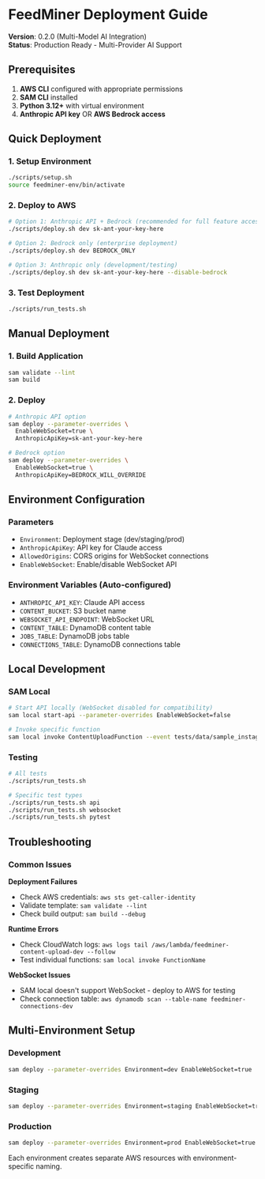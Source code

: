 # FeedMiner Deployment Guide

**Version**: 0.2.0 (Multi-Model AI Integration)  
**Status**: Production Ready - Multi-Provider AI Support

## Prerequisites

1. **AWS CLI** configured with appropriate permissions
2. **SAM CLI** installed
3. **Python 3.12+** with virtual environment
4. **Anthropic API key** OR **AWS Bedrock access**

## Quick Deployment

### 1. Setup Environment
```bash
./scripts/setup.sh
source feedminer-env/bin/activate
```

### 2. Deploy to AWS
```bash
# Option 1: Anthropic API + Bedrock (recommended for full feature access)
./scripts/deploy.sh dev sk-ant-your-key-here

# Option 2: Bedrock only (enterprise deployment)
./scripts/deploy.sh dev BEDROCK_ONLY

# Option 3: Anthropic only (development/testing)
./scripts/deploy.sh dev sk-ant-your-key-here --disable-bedrock
```

### 3. Test Deployment
```bash
./scripts/run_tests.sh
```

## Manual Deployment

### 1. Build Application
```bash
sam validate --lint
sam build
```

### 2. Deploy
```bash
# Anthropic API option
sam deploy --parameter-overrides \
  EnableWebSocket=true \
  AnthropicApiKey=sk-ant-your-key-here

# Bedrock option  
sam deploy --parameter-overrides \
  EnableWebSocket=true \
  AnthropicApiKey=BEDROCK_WILL_OVERRIDE
```

## Environment Configuration

### Parameters
- `Environment`: Deployment stage (dev/staging/prod)
- `AnthropicApiKey`: API key for Claude access
- `AllowedOrigins`: CORS origins for WebSocket connections
- `EnableWebSocket`: Enable/disable WebSocket API

### Environment Variables (Auto-configured)
- `ANTHROPIC_API_KEY`: Claude API access
- `CONTENT_BUCKET`: S3 bucket name
- `WEBSOCKET_API_ENDPOINT`: WebSocket URL
- `CONTENT_TABLE`: DynamoDB content table
- `JOBS_TABLE`: DynamoDB jobs table
- `CONNECTIONS_TABLE`: DynamoDB connections table

## Local Development

### SAM Local
```bash
# Start API locally (WebSocket disabled for compatibility)
sam local start-api --parameter-overrides EnableWebSocket=false

# Invoke specific function
sam local invoke ContentUploadFunction --event tests/data/sample_instagram_enhanced_format.json
```

### Testing
```bash
# All tests
./scripts/run_tests.sh

# Specific test types
./scripts/run_tests.sh api
./scripts/run_tests.sh websocket
./scripts/run_tests.sh pytest
```

## Troubleshooting

### Common Issues

**Deployment Failures**
- Check AWS credentials: `aws sts get-caller-identity`
- Validate template: `sam validate --lint`
- Check build output: `sam build --debug`

**Runtime Errors**
- Check CloudWatch logs: `aws logs tail /aws/lambda/feedminer-content-upload-dev --follow`
- Test individual functions: `sam local invoke FunctionName`

**WebSocket Issues**
- SAM local doesn't support WebSocket - deploy to AWS for testing
- Check connection table: `aws dynamodb scan --table-name feedminer-connections-dev`

## Multi-Environment Setup

### Development
```bash
sam deploy --parameter-overrides Environment=dev EnableWebSocket=true
```

### Staging
```bash
sam deploy --parameter-overrides Environment=staging EnableWebSocket=true
```

### Production
```bash
sam deploy --parameter-overrides Environment=prod EnableWebSocket=true
```

Each environment creates separate AWS resources with environment-specific naming.